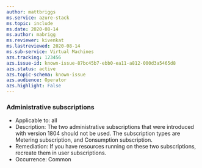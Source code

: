 ```yaml
---
author: mattbriggs
ms.service: azure-stack
ms.topic: include
ms.date: 2020-08-14
ms.author: mabrigg
ms.reviewer: kivenkat
ms.lastreviewed: 2020-08-14
ms.sub-service: Virtual Machines
azs.tracking: 123456
azs.issue-id: known-issue-87bc45b7-ebb0-ea11-a812-000d3a5465d8
azs.status: active
azs.topic-schema: known-issue
azs.audience: Operator
azs.highlight: False
---
```

### Administrative subscriptions

- Applicable to: all
- Description: The two administrative subscriptions that were introduced with version 1804 should not be used. The subscription types are Metering subscription, and Consumption subscription.
- Remediation: If you have resources running on these two subscriptions, recreate them in user subscriptions.
- Occurrence: Common